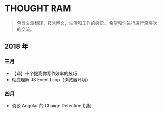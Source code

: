 # THOUGHT RAM

> 包含文章翻译、技术博文、生活和工作的感悟。
> 希望和你进行进行深层次的交流。


## 2018 年

### 三月

* 【译】十个提高你写作效率的技巧
* 彻底理解 JS Event Loop（浏览器环境）

### 四月

* 谈谈 Angular 的 Change Detection 机制 